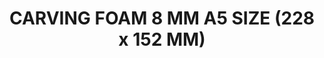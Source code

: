 ---
layout: product
title: "CARVING FOAM 8 MM A5 SIZE (228 x 152 MM)"
price: "500" 
desc: "Pena za rezbarenje"
img_path: "/assets/img/AK8093.webp"
brand: "N/A"
available: true
special_offer: true
new: false
soon: false
cat: "080000"
subcat: "080200"
subsubcat: "0N/A"
sifra: "AK8093"
popular: false
---